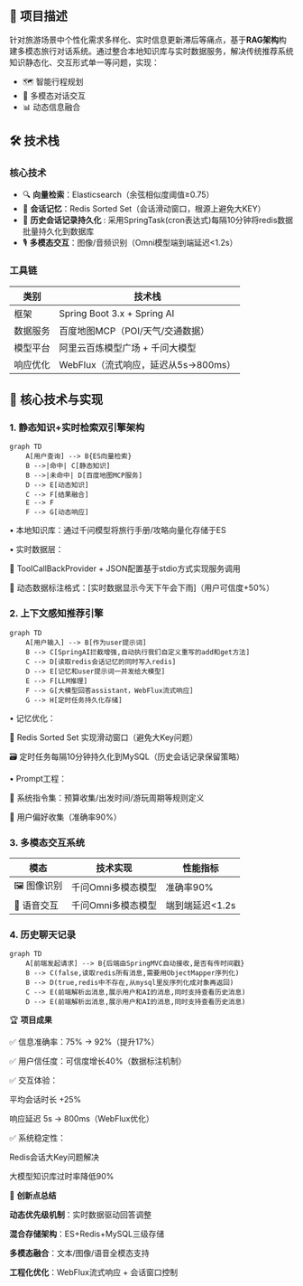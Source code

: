 ## 📌 项目描述
针对旅游场景中个性化需求多样化、实时信息更新滞后等痛点，基于**RAG架构**构建多模态旅行对话系统。通过整合本地知识库与实时数据服务，解决传统推荐系统知识静态化、交互形式单一等问题，实现：
- 🗺️ 智能行程规划
- 💬 多模态对话交互
- 📊 动态信息融合

## 🛠️ 技术栈
### 核心技术
- 🔍 **向量检索**：Elasticsearch（余弦相似度阈值≥0.75）
- 💾 **会话记忆**：Redis Sorted Set（会话滑动窗口，根源上避免大KEY）
- 🎯 **历史会话记录持久化** : 采用SpringTask(cron表达式)每隔10分钟将redis数据批量持久化到数据库
- 🎙️ **多模态交互**：图像/音频识别（Omni模型端到端延迟<1.2s）

### 工具链
| 类别        | 技术栈                                  |
|-------------|---------------------------------------|
| 框架        | Spring Boot 3.x + Spring AI           |
| 数据服务    | 百度地图MCP（POI/天气/交通数据）          |
| 模型平台    | 阿里云百炼模型广场 + 千问大模型           |
| 响应优化    | WebFlux（流式响应，延迟从5s→800ms）      |

## 🚀 核心技术与实现

### 1. 静态知识+实时检索双引擎架构
```mermaid
graph TD
    A[用户查询] --> B{ES向量检索}
    B -->|命中| C[静态知识]
    B -->|未命中| D[百度地图MCP服务]
    D --> E[动态知识]
    C --> F[结果融合]
    E --> F
    F --> G[动态响应]
```
• 本地知识库：通过千问模型将旅行手册/攻略向量化存储于ES

• 实时数据层：

🔧 ToolCallBackProvider + JSON配置基于stdio方式实现服务调用

📡 动态数据标注格式：[实时数据显示今天下午会下雨]（用户可信度+50%）

### 2. 上下文感知推荐引擎
```mermaid
graph TD
    A[用户输入] --> B[作为user提示词]
    B --> C[SpringAI拦截增强,自动执行我们自定义重写的add和get方法]
    C --> D[读取redis会话记忆的同时写入redis]
    D --> E[记忆和user提示词一并发给大模型]
    E --> F[LLM推理]
    F --> G[大模型回答assistant，WebFlux流式响应]
    G --> H[定时任务持久化存储]
```
• 记忆优化：

💾 Redis Sorted Set  实现滑动窗口（避免大Key问题）

🗃️ 定时任务每隔10分钟持久化到MySQL（历史会话记录保留策略）

• Prompt工程：

📜 系统指令集：预算收集/出发时间/游玩周期等规则定义

🎯 用户偏好收集（准确率90%）

### 3. 多模态交互系统

|模态	|技术实现	|性能指标|
|-----|---------|---------|
|🖼️ 图像识别	|千问Omni多模态模型	|准确率90%|
|🎤 语音交互	|千问Omni多模态模型	|端到端延迟<1.2s|

### 4. 历史聊天记录

```mermaid
graph TD
    A[前端发起请求] --> B{后端由SpringMVC自动接收,是否有传时间戳}
    B --> C(false,读取redis所有消息,需要用ObjectMapper序列化)
    B --> D(true,redis中不存在,从mysql里反序列化成对象再返回)
    C --> E(前端解析出消息,展示用户和AI的消息,同时支持查看历史消息)
    D --> E(前端解析出消息,展示用户和AI的消息,同时支持查看历史消息)
```


🏆 **项目成果**

✅ 信息准确率：75% → 92%（提升17%）

✅ 用户信任度：可信度增长40%（数据标注机制）

✅ 交互体验：

平均会话时长 +25%

响应延迟 5s → 800ms（WebFlux优化）

✅ 系统稳定性：

Redis会话大Key问题解决

大模型知识库过时率降低90%

📌 **创新点总结**

**动态优先级机制**：实时数据驱动回答调整

**混合存储架构**：ES+Redis+MySQL三级存储

**多模态融合**：文本/图像/语音全模态支持

**工程化优化**：WebFlux流式响应 + 会话窗口控制
